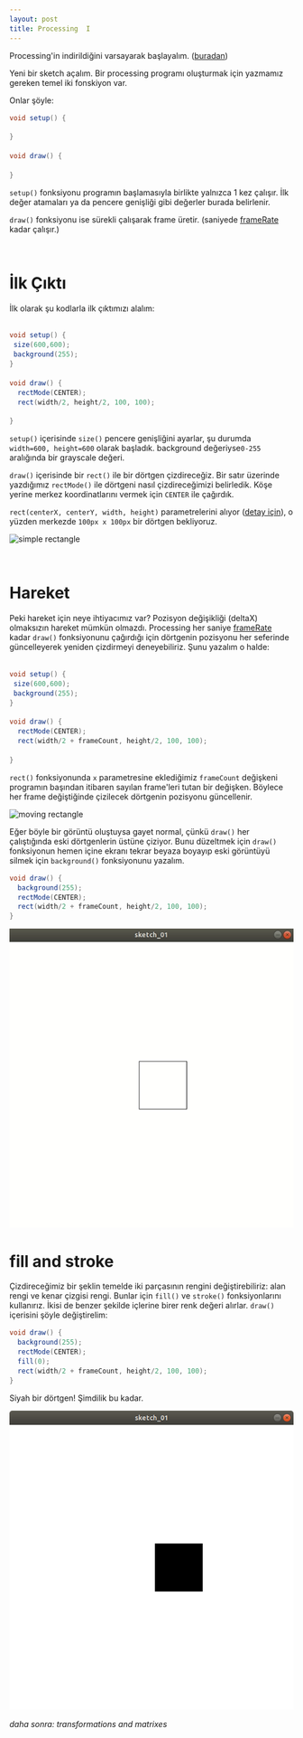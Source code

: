 ```yaml
---
layout: post
title: Processing  I
---
```



Processing'in indirildiğini varsayarak başlayalım. ([buradan](https://processing.org/))

Yeni bir sketch açalım. Bir processing programı oluşturmak için yazmamız gereken temel iki fonskiyon var.

Onlar şöyle:

```java
void setup() {

}

void draw() {

}

```

```setup()``` fonksiyonu programın başlamasıyla birlikte yalnızca 1 kez çalışır.
İlk değer atamaları ya da pencere genişliği gibi değerler burada belirlenir.


```draw()``` fonksiyonu ise sürekli çalışarak frame üretir. (saniyede [frameRate](https://processing.org/reference/frameRate_.html) kadar çalışır.)

&nbsp;
&nbsp;

# İlk Çıktı

İlk olarak şu kodlarla ilk çıktımızı alalım:

```java

void setup() {
 size(600,600);
 background(255);
}

void draw() {
  rectMode(CENTER);
  rect(width/2, height/2, 100, 100);
  
}

```

```setup()``` içerisinde ```size()``` pencere genişliğini ayarlar, şu durumda ```width=600, height=600``` olarak başladık. background değeriyse```0-255 ```aralığında bir grayscale değeri.

```draw()``` içerisinde bir ```rect()``` ile bir dörtgen çizdireceğiz. Bir satır üzerinde yazdığımız ```rectMode()``` ile dörtgeni nasıl çizdireceğimizi belirledik. Köşe yerine merkez koordinatlarını vermek için ```CENTER``` ile çağırdık.

```rect(centerX, centerY, width, height)``` parametrelerini alıyor ([detay için](https://processing.org/reference/rect_.html)), o yüzden merkezde ```100px x 100px``` bir dörtgen bekliyoruz.

![simple rectangle][img_01]


&nbsp;
&nbsp;

# Hareket

Peki hareket için neye ihtiyacımız var? Pozisyon değişikliği (deltaX) olmaksızın hareket mümkün olmazdı. Processing her saniye [frameRate](https://processing.org/reference/frameRate_.html) kadar ```draw()``` fonksiyonunu çağırdığı için dörtgenin pozisyonu her seferinde güncelleyerek yeniden çizdirmeyi deneyebiliriz. Şunu yazalım o halde:

```java

void setup() {
 size(600,600);
 background(255);
}

void draw() {
  rectMode(CENTER);
  rect(width/2 + frameCount, height/2, 100, 100);
  
}

```

```rect()``` fonksiyonunda ```x``` parametresine eklediğimiz ```frameCount``` değişkeni programın başından itibaren sayılan frame'leri tutan bir değişken. Böylece her frame değiştiğinde çizilecek dörtgenin pozisyonu güncellenir.

![moving rectangle][img_02]

Eğer böyle bir görüntü oluştuysa gayet normal, çünkü ```draw()``` her çalıştığında eski dörtgenlerin üstüne çiziyor. Bunu düzeltmek için ```draw()``` fonksiyonun hemen içine ekranı tekrar beyaza boyayıp eski görüntüyü silmek için ```background()``` fonksiyonunu yazalım.

```java
void draw() {
  background(255);
  rectMode(CENTER);
  rect(width/2 + frameCount, height/2, 100, 100);
}
```

![moving rectange 2][img_03]


# fill and stroke

Çizdireceğimiz bir şeklin temelde iki parçasının rengini değiştirebiliriz: alan rengi ve kenar çizgisi rengi. Bunlar için ```fill()``` ve ```stroke()``` fonksiyonlarını kullanırız. İkisi de benzer şekilde içlerine birer renk değeri alırlar. ```draw()``` içerisini şöyle değiştirelim:

```java
void draw() {
  background(255);
  rectMode(CENTER);
  fill(0);
  rect(width/2 + frameCount, height/2, 100, 100);
}
```

Siyah bir dörtgen! Şimdilik bu kadar.

![black rectangle][img_04]


_daha sonra: transformations and matrixes_



[img_01]: /assets/images/01.png
[img_02]: /assets/images/02.png
[img_03]: /assets/images/03.gif
[img_04]: /assets/images/04.png